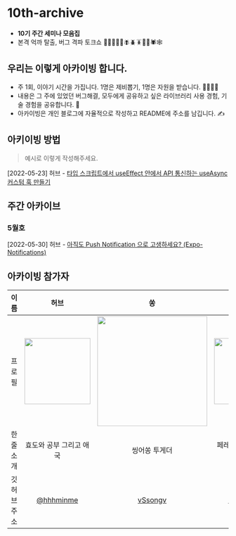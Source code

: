 # 10th-archive
- **10기 주간 세미나 모음집** 
- 본격 억까 탈출, 버그 격파 토크쇼 🐛🦋🐌🐞🐜🪰🪲🪳🦟🦗🕷🕸

## 우리는 이렇게 아카이빙 합니다. 
- 주 1회, 이야기 시간을 가집니다. 1명은 제비뽑기, 1명은 자원을 받습니다. 🙋‍♂️💁‍♀️
- 내용은 그 주에 있었던 버그해결, 모두에게 공유하고 싶은 라이브러리 사용 경험, 기술 경험을 공유합니다. 💪
- 아카이빙은 개인 블로그에 자율적으로 작성하고 README에 주소를 남깁니다. ✍️

## 아키이빙 방법
> 예시로 이렇게 작성해주세요. 

[2022-05-23] 허브 - [타입 스크립트에서 useEffect 안에서 API 통신하는 useAsync 커스텀 훅 만들기](https://velog.io/@hhhminme/useEffect-%EC%95%88%EC%97%90%EC%84%9C-%EC%82%AC%EC%9A%A9%ED%95%A0-%EC%88%98-%EC%9E%88%EB%8A%94-%EB%8D%B0%EC%9D%B4%ED%84%B0-%ED%8E%98%EC%B2%98-%EC%BB%A4%EC%8A%A4%ED%85%80-%ED%9B%85-%EB%A7%8C%EB%93%A4%EA%B8%B0)

## 주간 아카이브
### 5월호
[2022-05-30] 허브 - [아직도 Push Notification 으로 고생하세요? (Expo-Notifications)](https://velog.io/@hhhminme/%EC%95%84%EC%A7%81%EB%8F%84-Push-Notification-%EC%9C%BC%EB%A1%9C-%EA%B3%A0%EC%83%9D%ED%95%98%EC%84%B8%EC%9A%94-Expo-Notification)

## 아카이빙 참가자
|이름|허브|쏭|로셰|드류|시리|옌니|
|:---:|:---:|:---:|:---:|:---:|---|:---:|
|프로필| <img width="150px" src="https://avatars.githubusercontent.com/u/54930877?v=4" />|<img width="250px" src="https://avatars.githubusercontent.com/u/55029807?v=4">| <img width="150px" src="https://user-images.githubusercontent.com/68051794/169951852-8e5b4bc7-39bc-43b9-9522-2b3e50b504e9.jpeg"> |<img width="150px" src="https://avatars.githubusercontent.com/u/43461389?v=4">|<img width="150px" src="https://avatars.githubusercontent.com/u/53258214?v=4">|<img width="150px" src="https://user-images.githubusercontent.com/81412212/170914793-b6cb8476-de66-49dc-a564-ce6095b5deb6.png">|
|한 줄 소개|효도와 공부 그리고 애국|씽어쏭 투게더 | 페레로로셰를 좋아해요 |포브스 선정 슈퍼루키 프론트엔드 개발자|무엇을 도와드릴까요?|고구마세상|
|깃허브 주소| [@hhhminme](https://github.com/hhhminme)|[vSsongv](https://github.com/vSsongv)|[@rocher71](https://github.com/rocher71)|[@psh320](https://github.com/psh320)|[@kauthenticity](https://github.com/kauthenticity)|[@yejinleee](https://github.com/yejinleee)|
